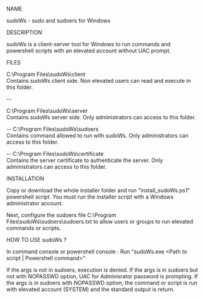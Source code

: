 NAME

sudoWs - sudo and sudoers for Windows



DESCRIPTION 

sudoWs is a client-server tool for Windows to run commands and powershell scripts with an elevated account without UAC prompt.



FILES 

C:\Program Files\sudoWs\client\
Contains sudoWs client side. Non elevated users can read and execute in this folder.

--

C:\Program Files\sudoWs\server\
Contains sudoWs server side. Only administrators can access to this folder.

--
C:\Program Files\sudoWs\sudoers\
Contains command allowed to run with sudoWs. Only administrators can access to this folder.

--
C:\Program Files\sudoWs\certificate\
Contains the server certificate to authenticate the server. Only administrators can access to this folder.



INSTALLATION

Copy or download the whole installer folder and run "install_sudoWs.ps1" powershell script.
You must run the installer script with a Windows administrator account.

Next, configure the sudoers file C:\Program Files\sudoWs\sudoers\sudoers.txt to allow users or groups to run elevated commands or scripts.



HOW TO USE sudoWs ?

In command console or powershell console :
Run "sudoWs.exe <Path to script | Powershell command>"

If the args is not in sudoers, execution is denied.
If the args is in sudoers but not with NOPASSWD option, UAC for Adminisrator password is prompting.
If the args is in sudoers with NOPASSWD option, the command or script is run with elevated account (SYSTEM) and the standard output is return.